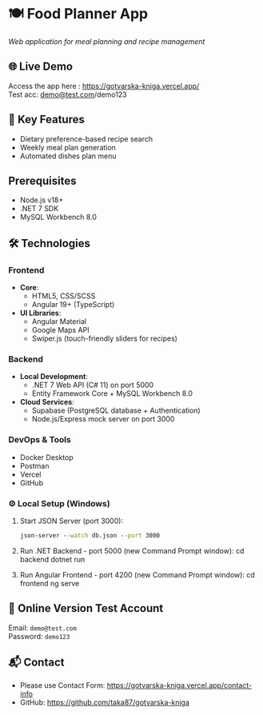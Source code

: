 # 🍽️ Food Planner App  
*Web application for meal planning and recipe management*  

## 🌐 Live Demo  
Access the app here : https://gotvarska-kniga.vercel.app/   
Test acc: demo@test.com/demo123

## 🚀 Key Features  
- Dietary preference-based recipe search  
- Weekly meal plan generation  
- Automated dishes plan menu 

## Prerequisites
- Node.js v18+
- .NET 7 SDK
- MySQL Workbench 8.0

## 🛠 Technologies  

### **Frontend**  
- **Core**:  
  - HTML5, CSS/SCSS  
  - Angular 19+ (TypeScript)  
- **UI Libraries**:  
  - Angular Material  
  - Google Maps API  
  - Swiper.js (touch-friendly sliders for recipes)    

### **Backend**  
- **Local Development**:  
  - .NET 7 Web API (C# 11) on port 5000  
  - Entity Framework Core + MySQL Workbench 8.0  
- **Cloud Services**:  
  - Supabase (PostgreSQL database + Authentication)  
  - Node.js/Express mock server on port 3000   

### **DevOps & Tools**  
- Docker Desktop  
- Postman  
- Vercel  
- GitHub  

### ⚙️ Local Setup (Windows)
1. Start JSON Server (port 3000):
   ```cmd
   json-server --watch db.json --port 3000

2. Run .NET Backend - port 5000 (new Command Prompt window):
cd backend
dotnet run

3. Run Angular Frontend - port 4200 (new Command Prompt window):
cd frontend
ng serve


## 🔑 Online Version Test Account 
Email: `demo@test.com`  
Password: `demo123`

## 📬 Contact  
- Please use Contact Form: https://gotvarska-kniga.vercel.app/contact-info
- GitHub: https://github.com/taka87/gotvarska-kniga
